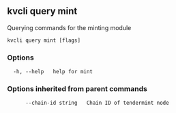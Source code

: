 <!--
title: mint
order: 0
-->
## kvcli query mint

Querying commands for the minting module

```
kvcli query mint [flags]
```

### Options

```
  -h, --help   help for mint
```

### Options inherited from parent commands

```
      --chain-id string   Chain ID of tendermint node
```

